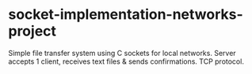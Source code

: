 # socket-implementation-networks-project
 Simple file transfer system using C sockets for local networks. Server accepts 1 client, receives text files & sends confirmations. TCP protocol.
